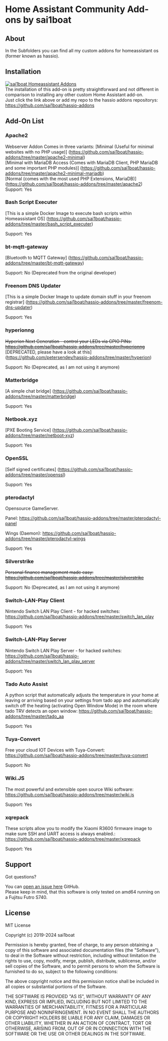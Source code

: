 # Home Assistant Community Add-ons by sai1boat

## About

In the Subfolders you can find all my custom addons for homeassistant os (former known as hassio).

## Installation

[![sai1boat Homeassistant Addons](https://my.home-assistant.io/badges/supervisor_add_addon_repository.svg)](https://my.home-assistant.io/redirect/supervisor_add_addon_repository/?repository_url=https%3A%2F%2Fgithub.com%2Fsai1boat%2Fhassio-addons)
<br />
The installation of this add-on is pretty straightforward and not different in comparison to installing any other custom Home Assistant add-on.<br />
Just click the link above or add my repo to the hassio addons repositorys: https://github.com/sai1boat/hassio-addons

## Add-On List

### Apache2
Webserver Addon
Comes in three variants:
[Minimal (Useful for minimal websites with no PHP usage)] (https://github.com/sai1boat/hassio-addons/tree/master/apache2-minimal)<br />
[Minimal with MariaDB Access (Comes with MariaDB Client, PHP MariaDB and some important PHP modules)] (https://github.com/sai1boat/hassio-addons/tree/master/apache2-minimal-mariadb)<br />
[Normal (comes with the most used PHP Extensions, MariaDB)] (https://github.com/sai1boat/hassio-addons/tree/master/apache2)<br />
Support: Yes

### Bash Script Executer
[This is a simple Docker Image to execute bash scripts within Homeassistant OS] (https://github.com/sai1boat/hassio-addons/tree/master/bash_script_executer)<br />

Support: Yes

### bt-mqtt-gateway
[Bluetooth to MQTT Gateway] (https://github.com/sai1boat/hassio-addons/tree/master/bt-mqtt-gateway)<br />

Support: No (Deprecated from the original developer)

### Freenom DNS Updater
[This is a simple Docker Image to update domain stuff in your freenom registrar] (https://github.com/sai1boat/hassio-addons/tree/master/freenom-dns-updater)<br />

Support: Yes

### hyperionng
~~Hyperion Next Generation - control your LEDs via GPIO PINs: https://github.com/sai1boat/hassio-addons/tree/master/hyperionng~~ <br />
[DEPRECATED, please have a look at this] (https://github.com/petersendev/hassio-addons/tree/master/hyperion)<br />

Support: No (Deprecated, as I am not using it anymore)

### Matterbridge
[A simple chat bridge] (https://github.com/sai1boat/hassio-addons/tree/master/matterbridge)<br />

Support: Yes

### Netbook.xyz
[PXE Booting Service] (https://github.com/sai1boat/hassio-addons/tree/master/netboot-xyz)<br />

Support: Yes

### OpenSSL
[Self signed certificates] (https://github.com/sai1boat/hassio-addons/tree/master/openssl)<br />

Support: Yes

### pterodactyl
Opensource GameServer.

Panel: https://github.com/sai1boat/hassio-addons/tree/master/pterodactyl-panel

Wings (Daemon): https://github.com/sai1boat/hassio-addons/tree/master/pterodactyl-wings

Support: Yes

### Silverstrike
~~Personal finance management made easy: https://github.com/sai1boat/hassio-addons/tree/master/silverstrike~~

Support: No (Deprecated, as I am not using it anymore)

### Switch-LAN-Play Client
Nintendo Switch LAN Play Client - for hacked switches: https://github.com/sai1boat/hassio-addons/tree/master/switch_lan_play

Support: Yes

### Switch-LAN-Play Server
Nintendo Switch LAN Play Server - for hacked switches: https://github.com/sai1boat/hassio-addons/tree/master/switch_lan_play_server

Support: Yes

### Tado Auto Assist
A python script that automatically adjusts the temperature in your home at leaving or arriving based on your settings from tado app and automatically switch off the heating (activating Open Window Mode) in the room where tado TRV detects an open window: https://github.com/sai1boat/hassio-addons/tree/master/tado_aa

Support: Yes

### Tuya-Convert
Free your cloud IOT Devices with Tuya-Convert: https://github.com/sai1boat/hassio-addons/tree/master/tuya-convert

Support: No

### Wiki.JS
The most powerful and extensible open source Wiki software: https://github.com/sai1boat/hassio-addons/tree/master/wiki.js

Support: Yes

### xqrepack
These scripts allow you to modify the Xiaomi R3600 firmware image to make sure SSH and UART access is always enabled.: https://github.com/sai1boat/hassio-addons/tree/master/xqrepack

Support: Yes

## Support

Got questions?

You can [open an issue here][issue] GitHub. <br />
Please keep in mind, that this software is only tested on amd64 running on a Fujitsu Futro S740.

## License

MIT License

Copyright (c) 2019-2024 sai1boat

Permission is hereby granted, free of charge, to any person obtaining a copy
of this software and associated documentation files (the "Software"), to deal
in the Software without restriction, including without limitation the rights
to use, copy, modify, merge, publish, distribute, sublicense, and/or sell
copies of the Software, and to permit persons to whom the Software is
furnished to do so, subject to the following conditions:

The above copyright notice and this permission notice shall be included in all
copies or substantial portions of the Software.

THE SOFTWARE IS PROVIDED "AS IS", WITHOUT WARRANTY OF ANY KIND, EXPRESS OR
IMPLIED, INCLUDING BUT NOT LIMITED TO THE WARRANTIES OF MERCHANTABILITY,
FITNESS FOR A PARTICULAR PURPOSE AND NONINFRINGEMENT. IN NO EVENT SHALL THE
AUTHORS OR COPYRIGHT HOLDERS BE LIABLE FOR ANY CLAIM, DAMAGES OR OTHER
LIABILITY, WHETHER IN AN ACTION OF CONTRACT, TORT OR OTHERWISE, ARISING FROM,
OUT OF OR IN CONNECTION WITH THE SOFTWARE OR THE USE OR OTHER DEALINGS IN THE
SOFTWARE.

[sai1boat]: https://github.com/sai1boat/
[issue]: https://github.com/sai1boat/hassio-addons/issues
